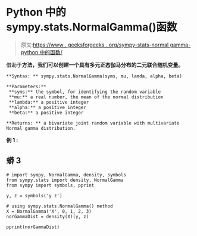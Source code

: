 # Python 中的 sympy.stats.NormalGamma()函数

> 原文:[https://www . geeksforgeeks . org/sympy-stats-normal gamma-python 中的函数/](https://www.geeksforgeeks.org/sympy-stats-normalgamma-function-in-python/)

借助于**方法，我们可以创建一个具有多元正态伽马分布的二元联合随机变量。**

```
**Syntax: ** sympy.stats.NormalGamma(syms, mu, lamda, alpha, beta)

**Parameters:**
 **syms:** the symbol, for identifying the random variable
 **mu:** a real number, the mean of the normal distribution
 **lambda:** a positive integer
 **alpha:** a positive integer
 **beta:** a positive integer

**Returns: ** a bivariate joint random variable with multivariate Normal gamma distribution. 
```

**例 1 :**

## 蟒 3

```
# import sympy, NormalGamma, density, symbols
from sympy.stats import density, NormalGamma
from sympy import symbols, pprint

y, z = symbols('y z')

# using sympy.stats.NormalGamma() method
X = NormalGamma('X', 0, 1, 2, 3)
norGammaDist = density(X)(y, z)

pprint(norGammaDist)
```